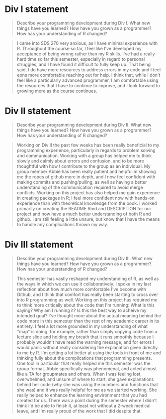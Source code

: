# Div I statement

> Describe your programming development during Div I. What new things have you learned? How have you grown as a programmer? How has your understanding of R changed? 

>I came into SDS 270 very anxious, as I have minimal experience with R. Throughout the course so far, I feel like I've developed my acceptance of being wrong rather than my R skills. I've had a really hard time so far this semester, especially in regard to personal struggles, and I have found it difficult to fully keep up. That being said, I do have more resources to address errors in my code and I feel eons more comfortable reaching out for help. I think that, while I don't feel like a particularly advanced programmer, I am comfortable using the resources that I have to continue to improve, and I look forward to growing more as the course continues.


# Div II statement

> Describe your programming development during Div II. What new things have you learned? How have you grown as a programmer? How has your understanding of R changed? 

>Working on Div II the past few weeks has been really beneficial to my programming experience, particularly in regards to problem solving and communication. Working with a group has helped me to think slowly and calmly about errors and confusion, and to be more thoughtful with how I contribute to the group as an individual. 
My group member Abbie has been really patient and helpful in showing me the ropes of github more in depth, and I now feel confident with making commits and pushing/pulling, as well as having a better understanding of the communication required to avoid merge conflicts. Working on this project has also helped me gain experience in creating packages in R; I feel more confident now with hands-on experience than with theoretical knowledge from the book. I worked primarily on creating the README.Rmd and DESCRIPTION for our project and now have a much better understanding of both R and github. I am still feeling a little unsure, but know that I have the means to handle any complications thrown my way.


# Div III statement

> Describe your programming development during Div III. What new things have you learned? How have you grown as a programmer? How has your understanding of R changed? 
>
>This semester has vastly reshaped my understanding of R, as well as the ways in which we can use it collaboratively. I spoke in my last reflection about how much more comfortable I've become with Github, and I think that comfort has really been starting to cross over into R programming as well. Working on this project has required me to think more critically about the code that I'm running: What is this saying? Why am I running it? Is this the best way to acheive my intended goal? I've thought more about the actual meaning behind the code more in this semester than the rest of my academic career in its entirety. I feel a lot more grounded in my understanding of what "map" is doing, for example, rather than simply copying code from a lecture slide and holding my breath that it runs smoothly because I probably wouldn't have read the warning message, and for errors I would panic without really considering the explanation given directly to me by R. I'm getting a lot better at using the tools in front of me and thinking fully about the compilcations that programming presents.
One tool in particular that really helped me this semester was the group format. Abbie specifically was phenomenal, and acted almost like a TA for groupmates and others. When I was feeling lost, overwhelmed, and unsure of where to start, she gave explanations behind her code (why she was using the numbers and functions that she was) and it was really helpful for me as we started working. She really helped to enhance the learning environment that you had created for us.
>There was a point during the semester where I didn't think I'd be able to finish it, at least not without a 2-week medical leave, and I'm really proud of the work that I did despite that.